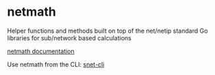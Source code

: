 # netmath

Helper functions and methods built on top of the net/netip standard Go libraries for sub/network based calculations

[netmath documentation](https://pkg.go.dev/github.com/thompsonbear/netmath)

Use netmath from the CLI: [snet-cli](https://github.com/thompsonbear/snet-cli)
